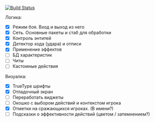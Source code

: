 [![Build Status](https://travis-ci.org/msifd/misca.svg?branch=master)](https://travis-ci.org/msifd/misca)

Логика:
* [x] Режим боя. Вход и выход из него
* [x] Сеть. Основные пакеты и стаб для обработки
* [x] Контроль энтитей
* [x] Детектор хода (удара) и отписи
* [x] Применение эффектов
* [ ] БД характеристик
* [ ] Читы
* [ ] Кастомные действия

Визуалка:
* [x] TrueType шрифты
* [x] Отладочный экран
* [ ] Переработать виджеты
* [ ] Окошко с выбором действий и контекстом игрока
* [x] Отметки на сражающихся игроках. (В имени?)
* [ ] Подсказки о эффективности действий (цветом / затемнением?)
